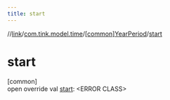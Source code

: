 ```yaml
---
title: start
---
```

//[link](../../../index.html)/[com.tink.model.time](../index.html)/[[common]YearPeriod](index.html)/[start](start.html)



# start



[common]\
open override val [start](start.html): &lt;ERROR CLASS&gt;





